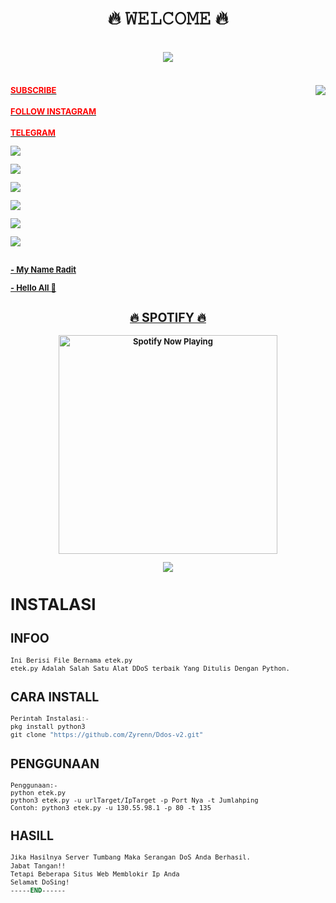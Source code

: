 
  <body>
<h1 align="center">🔥 𝚆𝙴𝙻𝙲𝙾𝙼𝙴 🔥</h1>
<br>
<div align="center">
<img src="https://a.uguu.se/NFFNJRNf.jpg">
</div>
<br>
</p>
<div>
<img src="https://a.uguu.se/FSsrEvBw.jpg" align="right">
<div>
</p>
</p>
<h4><font size="2"><a href="https://youtube.com/c/PakTzy"><font color="red">SUBSCRIBE</font>
</h4>
<h4><font size="2"><a href="https://instagram.com/raditya_yoga19?igshid=ZDdkNTZiNTM="><font color="red">FOLLOW INSTAGRAM</font>
</h4>
<h4><font size="2"><a href="https://t.me/ZennTzyy"><font color="red">TELEGRAM</font>          
</p>
</p>
<p align="center"> </p> <img src="https://img.shields.io/badge/adobe%20photoshop%20-%2331A8FF.svg?&style=for-the-badge&logo=adobe%20photoshop&logoColor=white"/> </p> <img src="https://img.shields.io/badge/html5%20-%23E34F26.svg?&style=for-the-badge&logo=html5&logoColor=white"/> </p> <img src="https://img.shields.io/badge/css3%20-%231572B6.svg?&style=for-the-badge&logo=css3&logoColor=white"/> </p>
 </p> <img src="https://img.shields.io/badge/node.js%20-%2343853D.svg?&style=for-the-badge&logo=node.js&logoColor=white"/> </p> <img src="https://img.shields.io/badge/javascript%20-%23323330.svg?&style=for-the-badge&logo=javascript&logoColor=%23F7DF1E"/> </p> <img src="https://img.shields.io/badge/git%20-%23F05033.svg?&style=for-the-badge&logo=git&logoColor=white"/> <br><br>
</p>
<p align="center">
</p>
- My Name Radit
</p>
- Hello All 👋
<br>
</p>
<h2 align="center">🔥 SPOTIFY 🔥</h2>
<p align="center">
  <a href="https://open.spotify.com/track/4bNvS25ZVMCvLHEUV87mp4?si=yb1PaPVnRgiTYedy8r6i_g&utm_source=copy-link&context=spotify%3Aplaylist%3A37i9dQZF1EIVoBTSiHHsdx&dl_branch=1" target="_blank"><img src="https://now-playing-on-spotify.vercel.app/api/spotify" alt="Spotify Now Playing" width="350"/></a>
</p>
<p align="center"><a href="https://github.com/Zyrenn"><img src="https://github-readme-stats.vercel.app/api?username=Zyrenn&show_icons=true&theme=radical"></a></p>
</div>

# INSTALASI
## INFOO
```bash
Ini Berisi File Bernama etek.py
etek.py Adalah Salah Satu Alat DDoS terbaik Yang Ditulis Dengan Python.
```
## CARA INSTALL
```ts
Perintah Instalasi:-
pkg install python3
git clone "https://github.com/Zyrenn/Ddos-v2.git"
```
## PENGGUNAAN
```ls
Penggunaan:-
python etek.py
python3 etek.py -u urlTarget/IpTarget -p Port Nya -t Jumlahping
Contoh: python3 etek.py -u 130.55.98.1 -p 80 -t 135
```
## HASILL
```pl
Jika Hasilnya Server Tumbang Maka Serangan DoS Anda Berhasil.
Jabat Tangan!!
Tetapi Beberapa Situs Web Memblokir Ip Anda
Selamat DoSing!
-----END------
```
</div>
</body>

